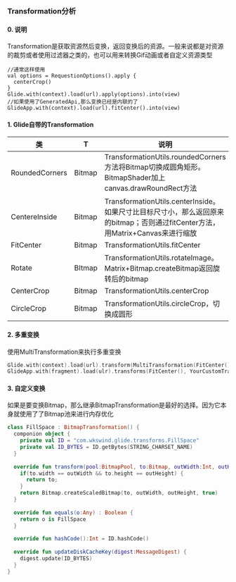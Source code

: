 ### Transformation分析

#### 0. 说明

Transformation是获取资源然后变换，返回变换后的资源。一般来说都是对资源的裁剪或者使用过滤器之类的，也可以用来转换Gif动画或者自定义资源类型

```.
//通常这样使用
val options = RequestionOptions().apply {
  centerCrop()
}
Glide.with(context).load(url).apply(options).into(view)
//如果使用了GeneratedApi,那么变换已经是内联的了
GlideApp.with(context).load(url).fitCenter().into(view)
```

#### 1. Glide自带的Transformation

| 类             | T      | 说明                                                         |
| -------------- | ------ | ------------------------------------------------------------ |
| RoundedCorners | Bitmap | TransformationUtils.roundedCorners方法将Bitmap切换成圆角矩形。BitmapShader加上canvas.drawRoundRect方法 |
| CentereInside  | Bitmap | TransformationUtils.centerInside。如果尺寸比目标尺寸小，那么返回原来的bitmap；否则通过fitCenter方法，用Matrix+Canvas来进行缩放 |
| FitCenter      | Bitmap | TransformationUtils.fitCenter                                |
| Rotate         | BItmap | TransformationUtils.rotateImage。Matrix+Bitmap.createBitmap返回旋转后的bitmap |
| CenterCrop     | Bitmap | TransformationUtils.centerCrop                               |
| CircleCrop     | Bitmap | TransformationUtils.circleCrop，切换成圆形                   |

#### 2. 多重变换

使用MultiTransformation来执行多重变换

```kotlin
Glide.with(context).load(url).transform(MultiTransformation(FitCenter(), YourCustomTransformation()).into(image);
GlideApp.with(fragment).load(ulr).transforms(FitCenter(), YourCustomTransformation()).into(image);                                       
```

#### 3. 自定义变换

如果是要变换Bitmap，那么继承BitmapTransformation是最好的选择。因为它本身就使用了了Bitmap池来进行内存优化

```kotlin
class FillSpace : BitmapTransformation() {
  componion object {
    private val ID = "com.wkswind.glide.transforms.FillSpace"
    private val ID_BYTES = ID.getBytes(STRING_CHARSET_NAME)
  }
  
  override fun transform(pool:BitmapPool, to:Bitmap, outWidth:Int, outHeight, Int):Bitmap {
    if(to.width == outWidth && to.height == outHeight) {
      return to;
    }
    return Bitmap.createScaledBitmap(to, outWidth, outHeight, true)
  }
  
  override fun equals(o:Any) : Boolean {
    return o is FillSpace
  }
  
  override fun hashCode():Int = ID.hashCode()
  
  override fun updateDiskCacheKey(digest:MessageDigest) {
    digest.update(ID_BYTES)
  }
}
```

